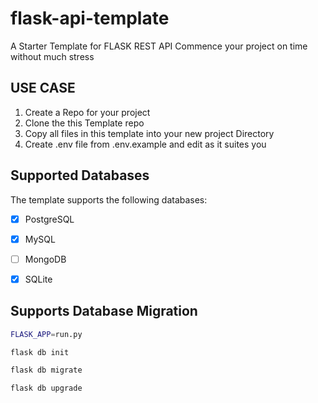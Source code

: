 # flask-api-template
A Starter Template for FLASK REST API
Commence your project on time without much stress

## USE CASE
1. Create a Repo for your project
2. Clone the this Template repo
3. Copy all files in this template into your new project Directory
4. Create .env file from .env.example and edit as it suites you
## Supported Databases

The template supports the following databases:

- [x] PostgreSQL
- [x] MySQL
- [ ] MongoDB
- [x] SQLite


## Supports Database Migration
```bash
FLASK_APP=run.py
```
```bash
flask db init
```
```bash
flask db migrate
```
```bash
flask db upgrade
```
